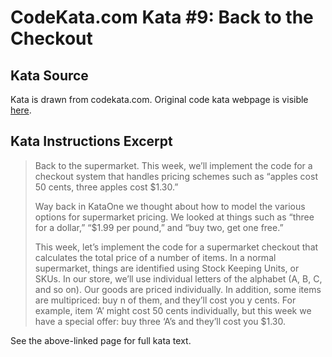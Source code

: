 # CodeKata.com Kata #9: Back to the Checkout

## Kata Source

Kata is drawn from codekata.com. Original code kata webpage is visible
[here](http://codekata.com/kata/kata09-back-to-the-checkout/).

## Kata Instructions Excerpt

> Back to the supermarket. This week, we’ll implement the code for a checkout
> system that handles pricing schemes such as “apples cost 50 cents, three
> apples cost $1.30.”
>
> Way back in KataOne we thought about how to model the various options for
> supermarket pricing. We looked at things such as “three for a dollar,”
> “$1.99 per pound,” and “buy two, get one free.”
>
> This week, let’s implement the code for a supermarket checkout that
> calculates the total price of a number of items. In a normal supermarket,
> things are identified using Stock Keeping Units, or SKUs. In our store,
> we’ll use individual letters of the alphabet (A, B, C, and so on). Our goods
> are priced individually. In addition, some items are multipriced: buy n of
> them, and they’ll cost you y cents. For example, item ‘A’ might cost 50
> cents individually, but this week we have a special offer: buy three ‘A’s
> and they’ll cost you $1.30.

See the above-linked page for full kata text.

